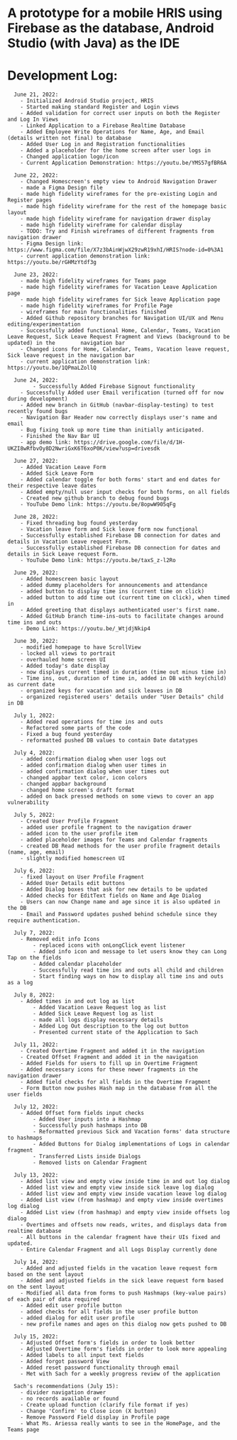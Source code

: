 # A prototype for a mobile HRIS using Firebase as the database, Android Studio (with Java) as the IDE


# Development Log:
      June 21, 2022: 
		- Initialized Android Studio project, HRIS
		- Started making standard Register and Login views 
		- Added validation for correct user inputs on both the Register and Log In Views
		- Linked Application to a Firebase Realtime Database
		- Added Employee Write Operations for Name, Age, and Email (details written not final) to database
		- Added User Log in and Registration functionalities
		- Added a placeholder for the home screen after user logs in
		- Changed application logo/icon
		- Current Application Demonstration: https://youtu.be/YMS57gfBR6A  
      
      June 22, 2022:
		- Changed Homescreen's empty view to Android Navigation Drawer
		- made a Figma Design file
		- made high fidelity wireframes for the pre-existing Login and Register pages
		- made high fidelity wireframe for the rest of the homepage basic layout
		- made high fidelity wireframe for navigation drawer display
		- made high fidelity wireframe for calendar display
		- TODO: Try and Finish wireframes of different fragments from navigation drawer
		- Figma Design link: https://www.figma.com/file/X7z3bAinWjwX29zwR19xhI/HRIS?node-id=0%3A1
		- current application demonstration link: https://youtu.be/rGHMzYtdf3g

      June 23, 2022:
		- made high fidelity wireframes for Teams page
		- made high fidelity wireframes for Vacation Leave Application page
		- made high fidelity wireframes for Sick leave Application page
		- made high fidelity wireframes for Profile Page
		- wireframes for main functionalities finished
		- Added Github repository branches for Navigation UI/UX and Menu editing/experimentation
		- Successfully added functional Home, Calendar, Teams, Vacation Leave Request, Sick Leave Request Fragment and Views (background to be updated) in the 		  navigation bar
		- Changed icons for Home, Calendar, Teams, Vacation leave request, Sick leave request in the navigation bar
		- current application demonstration link: https://youtu.be/1QPmaLZollQ 
	
      June 24, 2022:
	     	- Successfully Added Firebase Signout functionality
		- Successfully Added user Email verification (turned off for now during development)
		- Added new branch in GitHub (navbar-display-testing) to test recently found bugs
		- Navigation Bar Header now correctly displays user's name and email
		- Bug fixing took up more time than initially anticipated.
		- Finished the Nav Bar UI
		- app demo link: https://drive.google.com/file/d/1H-UKZI8wRfbvOy8D2NwriGxK6T6xoP0K/view?usp=drivesdk
		
      June 27, 2022: 
		- Added Vacation Leave Form
		- Added Sick Leave Form
		- Added calendar toggle for both forms' start and end dates for their respective leave dates
		- Added empty/null user input checks for both forms, on all fields
		- Created new github branch to debug found bugs
		- YouTube Demo link: https://youtu.be/8opwW905qFg
		
      June 28, 2022:
		- Fixed threading bug found yesterday
		- Vacation leave form and Sick leave form now functional
		- Successfully established Firebase DB connection for dates and details in Vacation Leave request Form.
		- Successfully established Firebase DB connection for dates and details in Sick Leave request Form.
		- YouTube Demo link: https://youtu.be/taxS_z-l2Ro
		
      June 29, 2022:
		- Added homescreen basic layout
		- added dummy placeholders for announcements and attendance
		- added button to display time ins (current time on click) 
		- added button to add time out (current time on click), when timed in 
		- Added greeting that displays authenticated user's first name.
		- Added GitHub branch time-ins-outs to facilitate changes around time ins and outs
		- Demo Link: https://youtu.be/_WtjdjNkip4
		
      June 30, 2022:
		- modified homepage to have ScrollView
		- locked all views to portrait
		- overhauled home screen UI
		- Added today's date display
		- now displays current timed in duration (time out minus time in)
		- Time ins, out, duration of time in, added in DB with key(child) as current date
		- organized keys for vacation and sick leaves in DB
		- organized registered users' details under "User Details" child in DB
		
      July 1, 2022:
		- Added read operations for time ins and outs
		- Refactored some parts of the code
		- Fixed a bug found yesterday
		- reformatted pushed DB values to contain Date datatypes
      
      July 4, 2022:
 		- added confirmation dialog when user logs out
		- added confirmation dialog when user times in
		- added confirmation dialog when user times out
		- changed appbar text color, icon colors
		- changed appbar background
		- changed home screen's draft format
		- added on back pressed methods on some views to cover an app vulnerability
      
      July 5, 2022:
		- Created User Profile Fragment
		- added user profile fragment to the navigation drawer
		- added icon to the user profile item
		- added placeholder images for Teams and Calendar fragments
		- created DB Read methods for the user profile fragment details (name, age, email)
		- slightly modified homescreen UI
		
      July 6, 2022:
		- fixed layout on User Profile Fragment
		- Added User Details edit buttons
		- Added Dialog boxes that ask for new details to be updated
		- Added checks for EditText fields on Name and Age Dialog
		- Users can now Change name and age since it is also updated in the DB
		- Email and Password updates pushed behind schedule since they require authentication.
		
      July 7, 2022:
		- Removed edit info Icons
        	- replaced icons with onLongClick event listener
        	- Added info icon and message to let users know they can Long Tap on the fields
        	- Added calendar placeholder
        	- Successfully read time ins and outs all child and children
        	- Start finding ways on how to display all time ins and outs as a log
      
      July 8, 2022:
		- Added times in and out log as list
        	- Added Vacation Leave Request log as list
        	- Added Sick Leave Request log as list
        	- made all logs display necessary details
        	- Added Log Out description to the log out button
        	- Presented current state of the Application to Sach
		
      July 11, 2022:
		- Created Overtime Fragment and added it in the navigation
		- Created Offset Fragment and added it in the navigation
		- Added Fields for users to fill up in Overtime Fragment
		- Added necessary icons for these newer fragments in the navigation drawer
		- Added field checks for all fields in the Overtime Fragment
		- Form Button now pushes Hash map in the database from all the user fields
		
      July 12, 2022:
		- Added Offset form fields input checks
        	- Added User inputs into a Hashmap
        	- Successfully push hashmaps into DB
        	- Reformatted previous Sick and Vacation forms' data structure to hashmaps
        	- Added Buttons for Dialog implementations of Logs in calendar fragment
        	- Transferred Lists inside Dialogs
        	- Removed lists on Calendar Fragment
		
      July 13, 2022:
		- Added list view and empty view inside time in and out log dialog
		- Added list view and empty view inside sick leave log dialog
		- Added list view and empty view inside vacation leave log dialog
		- Added List view (from hashmap) and empty view inside overtimes log dialog
		- Added List view (from hashmap) and empty view inside offsets log dialog
		- Overtimes and offsets now reads, writes, and displays data from realtime database
		- All buttons in the calendar fragment have their UIs fixed and updated.
		- Entire Calendar Fragment and all Logs Display currently done
      
      July 14, 2022:
		- Added and adjusted fields in the vacation leave request form based on the sent layout
		- Added and adjusted fields in the sick leave request form based on the sent layout
		- Modified all data from forms to push Hashmaps (key-value pairs) of each pair of data required
		- Added edit user profile button
		- added checks for all fields in the user profile button
		- added dialog for edit user profile
		- new profile names and ages on this dialog now gets pushed to DB
		
      July 15, 2022:
		- Adjusted Offset form's fields in order to look better
		- Adjusted Overtime form's fields in order to look more appealing
		- Added labels to all input text fields
		- Added forgot password View
		- Added reset password functionality through email
		- Met with Sach for a weekly progress review of the application
		
      Sach's recommendations (July 15):
		- divider navigation drawer
		- no records available or found
		- Create upload function (clarify file format if yes)
		- Change 'Confirm' to Close icon (X button)
		- Remove Password Field display in Profile page
		- What Ms. Ariessa really wants to see in the HomePage, and the Teams page
